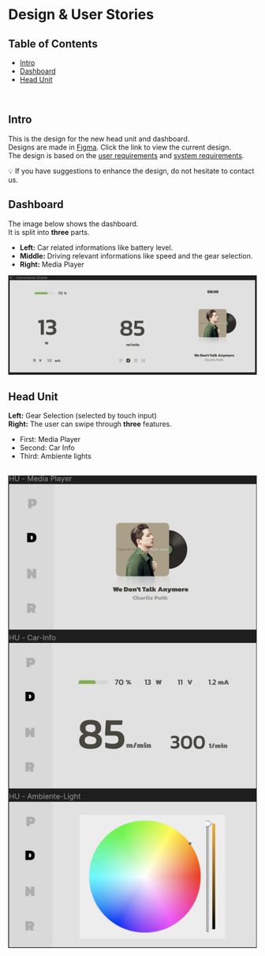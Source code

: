 # Design & User Stories

## Table of Contents
- [Intro](#intro)
- [Dashboard](#dashboard)
- [Head Unit](#head-unit)
<br>

## Intro

This is the design for the new head unit and dashboard. <br>
Designs are made in [Figma](https://www.figma.com/file/mVfEtLbcduyV5czodVTCHv/HMI-Cluster-Design-(Community)?type=design&node-id=104%3A12&mode=design&t=MNUstrlhuIIZIg9A-1). Click the link to view the current design. <br>
The design is based on the [user requirements](../project-requirements.md#user-requirements) and [system requirements](../project-requirements.md#system-requirements). <br>

💡 If you have suggestions to enhance the design, do not hesitate to contact us. <br>

## Dashboard 
The image below shows the dashboard. <br>
It is split into **three** parts. <br>
- **Left:** Car related informations like battery level. <br>
- **Middle:** Driving relevant informations like speed and the gear selection. <br>
- **Right:** Media Player <br>

 <img src="./images/design-dashboard.png">

## Head Unit 
**Left:**  Gear Selection (selected by touch input) <br>
**Right:** The user can swipe through **three** features. 
- First:  Media Player <br>
- Second: Car Info
- Third:  Ambiente lights

<br>
<img src="./images/design-headunit.png">





